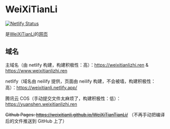 # WeiXiTianLi

[![Netlify Status](https://api.netlify.com/api/v1/badges/0adbff58-79ac-491c-80db-4187c2be55a0/deploy-status)](https://app.netlify.com/sites/weixitianli/deploys)

是[WeiXiTianLi](https://github.com/WeiXiTianLi)的[网页](https://weixitianlizhi.ren)

## 域名

主域名（由 netlify 构建，构建积极性：高）：https://weixitianlizhi.ren & https://www.weixitianlizhi.ren

netlify（域名由 neilify 提供，页面由 neilify 构建，不会被墙，构建积极性：高）：https://weixitianli.netlify.app/

腾讯云 COS（手动提交文件太麻烦了，构建积极性：低）：https://yuanshen.weixitianlizhi.ren

~~Github Pages: https://weixitianli.github.io/WeiXiTianTianLi/~~ （不再手动把编译后的文件推送到 GitHub 上了）